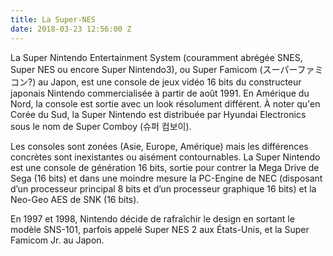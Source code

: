 ```yaml
---
title: La Super-NES
date: 2018-03-23 12:56:00 Z
---
```


La Super Nintendo Entertainment System (couramment abrégée SNES, Super NES ou encore Super Nintendo3), ou Super Famicom (スーパーファミコン?) au Japon, est une console de jeux vidéo 16 bits du constructeur japonais Nintendo commercialisée à partir de août 1991. En Amérique du Nord, la console est sortie avec un look résolument différent. À noter qu'en Corée du Sud, la Super Nintendo est distribuée par Hyundai Electronics sous le nom de Super Comboy (슈퍼 컴보이).

Les consoles sont zonées (Asie, Europe, Amérique) mais les différences concrètes sont inexistantes ou aisément contournables. La Super Nintendo est une console de génération 16 bits, sortie pour contrer la Mega Drive de Sega (16 bits) et dans une moindre mesure la PC-Engine de NEC (disposant d’un processeur principal 8 bits et d’un processeur graphique 16 bits) et la Neo-Geo AES de SNK (16 bits).

En 1997 et 1998, Nintendo décide de rafraîchir le design en sortant le modèle SNS-101, parfois appelé Super NES 2 aux États-Unis, et la Super Famicom Jr. au Japon.

[](http://cooldown.fr/wp-content/uploads/2017/04/rs64905_snes.png)